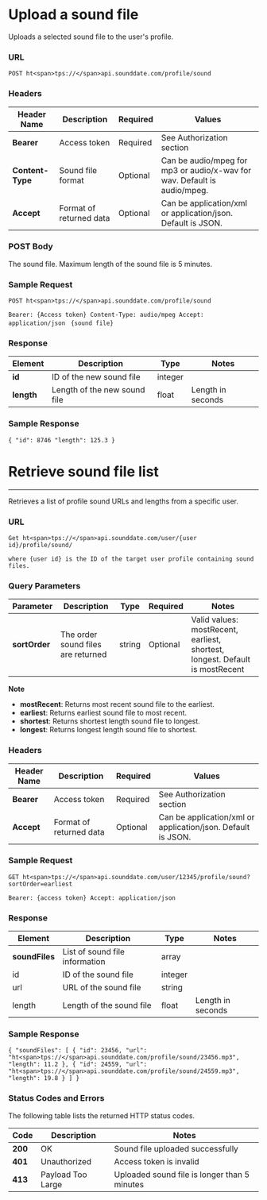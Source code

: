 # Upload a sound file
Uploads a selected sound file to the user's profile.


### URL
`POST ht<span>tps://</span>api.sounddate.com/profile/sound`

### Headers
| Header Name | Description | Required | Values |
|----------------|---|---|---|
| **Bearer** | Access token | Required | See Authorization section |
| **Content-Type** | Sound file format | Optional | Can be audio/mpeg for mp3 or audio/x-wav for wav. Default is audio/mpeg. |
| **Accept** | Format of returned data | Optional | Can be application/xml or application/json. Default is JSON. |

### POST Body
The sound file. Maximum length of the sound file is 5 minutes.

### Sample Request
`POST ht<span>tps://</span>api.sounddate.com/profile/sound`

``Bearer: {Access token}
Content-Type: audio/mpeg
Accept: application/json
``
``
{sound file}
``

### Response
| Element | Description | Type | Notes |
|---|---|---|---|
| **id** | ID of the new sound file | integer | |
| **length** | Length of the new sound file | float | Length in seconds |

### Sample Response
``{
  "id": 8746
  "length": 125.3
}
``

# Retrieve sound file list
---
Retrieves a list of profile sound URLs and lengths from a specific user.

### URL
`Get ht<span>tps://</span>api.sounddate.com/user/{user id}/profile/sound/`

``where {user id} is the ID of the target user profile containing sound files.
``

### Query Parameters
Parameter | Description | Type | Required | Notes |
---|---|---|---|---
**sortOrder** | The order sound files are returned | string | Optional | Valid values: mostRecent, earliest, shortest, longest. Default is mostRecent |

**Note**
* **mostRecent**: Returns most recent sound file to the earliest.
* **earliest**: Returns earliest sound file to most recent.
* **shortest**: Returns shortest length sound file to longest.
* **longest**: Returns longest length sound file to shortest.

### Headers
Header Name | Description | Required | Values
---|---|---|---
**Bearer** | Access token | Required | See Authorization section
**Accept** | Format of returned data | Optional | Can be application/xml or application/json. Default is JSON.

### Sample Request
`GET ht<span>tps://</span>api.sounddate.com/user/12345/profile/sound?sortOrder=earliest`

``Bearer: {access token}
Accept: application/json
``

### Response
Element | Description | Type | Notes
---|---|---|---
**soundFiles** | List of sound file information | array | 
  id | ID of the sound file | integer |
  url | URL of the sound file | string | 
  length | Length of the sound file | float | Length in seconds

### Sample Response
``{
  "soundFiles": [
  {
    "id": 23456,
    "url": "ht<span>tps://</span>api.sounddate.com/profile/sound/23456.mp3",
    "length": 11.2
  },
  {
    "id": 24559,
    "url": "ht<span>tps://</span>api.sounddate.com/profile/sound/24559.mp3",
    "length": 19.8
  }
  ]
}
``

### Status Codes and Errors
The following table lists the returned HTTP status codes.

Code | Description | Notes 
---|---|---
**200** | OK | Sound file uploaded successfully
**401** | Unauthorized | Access token is invalid
**413** | Payload Too Large | Uploaded sound file is longer than 5 minutes